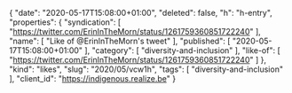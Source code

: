 {
  "date": "2020-05-17T15:08:00+01:00",
  "deleted": false,
  "h": "h-entry",
  "properties": {
    "syndication": [
      "https://twitter.com/ErinInTheMorn/status/1261759360851722240"
    ],
    "name": [
      "Like of @ErinInTheMorn's tweet"
    ],
    "published": [
      "2020-05-17T15:08:00+01:00"
    ],
    "category": [
      "diversity-and-inclusion"
    ],
    "like-of": [
      "https://twitter.com/ErinInTheMorn/status/1261759360851722240"
    ]
  },
  "kind": "likes",
  "slug": "2020/05/vcw1h",
  "tags": [
    "diversity-and-inclusion"
  ],
  "client_id": "https://indigenous.realize.be"
}
